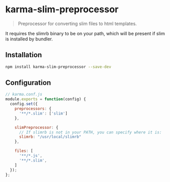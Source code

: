 # karma-slim-preprocessor

> Preprocessor for converting slim files to html templates.

It requires the slimrb binary to be on your path, which will be present if slim
is installed by bundler.

## Installation

```bash
npm install karma-slim-preprocessor --save-dev
```

## Configuration

```js
// karma.conf.js
module.exports = function(config) {
  config.set({
    preprocessors: {
      '**/*.slim': ['slim']
    },

    slimPreprocessor: {
      // If slimrb is not in your PATH, you can specify where it is:
      slimrb: "/usr/local/slimrb"
    },

    files: [
      '**/*.js',
      '**/*.slim',
    ]
  });
};
```

